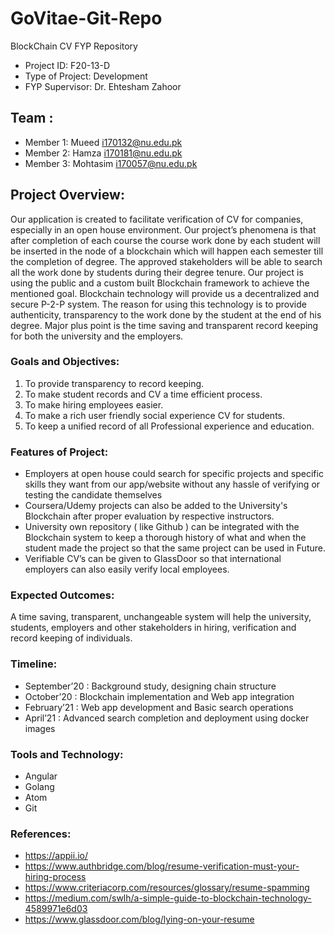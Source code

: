 # GoVitae-Git-Repo
BlockChain CV FYP Repository

- Project ID: F20-13-D
- Type of Project: Development
- FYP Supervisor: Dr. Ehtesham Zahoor

## Team : 
- Member 1: Mueed i170132@nu.edu.pk
- Member 2: Hamza i170181@nu.edu.pk
- Member 3: Mohtasim i170057@nu.edu.pk

## Project Overview:
Our application is created to facilitate verification of CV for companies, especially in an open house environment. Our project’s phenomena is that after completion of each course the course work done by each student will be inserted in the node of a blockchain which will happen each semester till the completion of degree. The approved stakeholders will be able to search all the work done by students during their degree tenure. Our project is using the public and a custom built Blockchain framework to achieve the mentioned goal. Blockchain technology will provide us a decentralized and secure P-2-P system. The reason for using this technology is to provide authenticity, transparency to the work done by the student at the end of his degree. Major plus point is the time saving and transparent record keeping for both the university and the employers.
 
### Goals and Objectives:
1.	To provide transparency to record keeping.
2.	To make student records and CV a time efficient process.
3.	To make hiring employees easier.
4.	To make a rich user friendly social experience CV for students.
5.	To keep a unified record of all Professional experience and education. 
 
### Features of Project:
- Employers at open house could search for specific projects and
specific skills they want from our app/website without any hassle of
verifying or testing the candidate themselves
- Coursera/Udemy projects can also be added to the University's
Blockchain after proper evaluation by respective instructors.
- University own repository ( like Github ) can be integrated with the
Blockchain system to keep a thorough history of what and when the
student made the project so that the same project can be used in
Future.
- Verifiable CV’s can be given to GlassDoor so that international
employers can also easily verify local employees.

### Expected Outcomes:
A time saving, transparent, unchangeable system will help the university, students, employers and other stakeholders in hiring, 
verification and record keeping of individuals.
 
### Timeline:
- September’20	: 	Background study, designing chain structure
- October’20	: 	Blockchain implementation and Web app integration
- February’21	: 	Web app development and Basic search operations
- April’21	: 	Advanced search completion and deployment using docker images

### Tools and Technology:
-	Angular
-	Golang 
-	Atom		
-	Git
 
### References:
- https://appii.io/ 
- https://www.authbridge.com/blog/resume-verification-must-your-hiring-process
- https://www.criteriacorp.com/resources/glossary/resume-spamming
- https://medium.com/swlh/a-simple-guide-to-blockchain-technology-4589971e6d03
- https://www.glassdoor.com/blog/lying-on-your-resume
